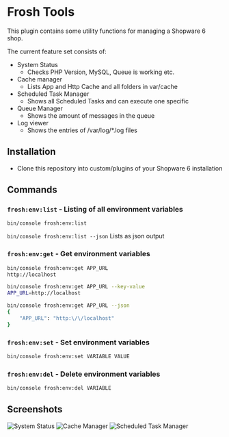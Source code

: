 # Frosh Tools

This plugin contains some utility functions for managing a Shopware 6 shop.

The current feature set consists of:

- System Status
  - Checks PHP Version, MySQL, Queue is working etc.
- Cache manager
  - Lists App and Http Cache and all folders in var/cache
- Scheduled Task Manager
  - Shows all Scheduled Tasks and can execute one specific
- Queue Manager
  - Shows the amount of messages in the queue
- Log viewer
  - Shows the entries of /var/log/*.log files

## Installation

- Clone this repository into custom/plugins of your Shopware 6 installation

## Commands

### `frosh:env:list` - Listing of all environment variables

`bin/console frosh:env:list`

`bin/console frosh:env:list --json`
Lists as json output

### `frosh:env:get` - Get environment variables

```bash
bin/console frosh:env:get APP_URL
http://localhost
```

```bash
bin/console frosh:env:get APP_URL --key-value
APP_URL=http://localhost
```

```bash
bin/console frosh:env:get APP_URL --json
{
    "APP_URL": "http:\/\/localhost"
}
```

### `frosh:env:set` - Set environment variables

```bash
bin/console frosh:env:set VARIABLE VALUE
```

### `frosh:env:del` - Delete environment variables

```bash
bin/console frosh:env:del VARIABLE
```

## Screenshots

![System Status](https://i.imgur.com/jZBzVFo.png)
![Cache Manager](https://i.imgur.com/JRpgbgl.png)
![Scheduled Task Manager](https://i.imgur.com/hWcHxuE.png)

